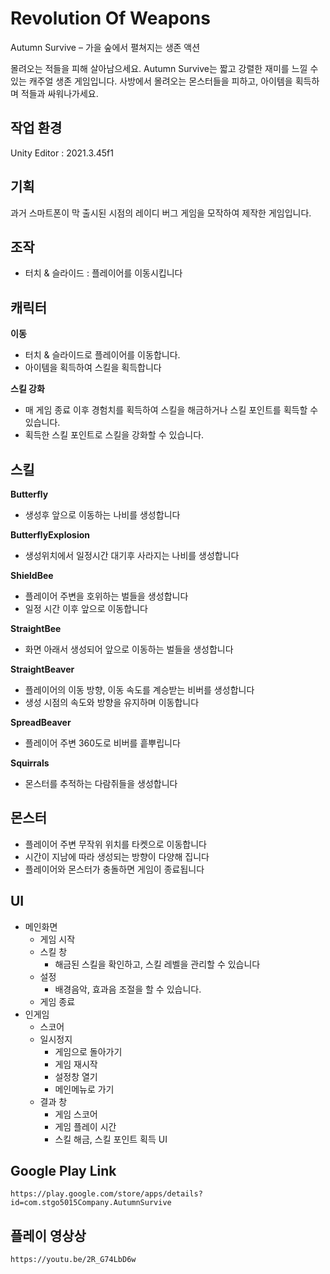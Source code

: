 # Revolution Of Weapons
Autumn Survive – 가을 숲에서 펼쳐지는 생존 액션

몰려오는 적들을 피해 살아남으세요.
Autumn Survive는 짧고 강렬한 재미를 느낄 수 있는 캐주얼 생존 게임입니다. 사방에서 몰려오는 몬스터들을 피하고, 아이템을 획득하며 적들과 싸워나가세요.

## 작업 환경
Unity Editor : 2021.3.45f1

## 기획
과거 스마트폰이 막 출시된 시점의 레이디 버그 게임을 모작하여 제작한 게임입니다.

## 조작
- 터치 & 슬라이드 : 플레이어를 이동시킵니다

## 캐릭터
**이동**
- 터치 & 슬라이드로 플레이어를 이동합니다.
- 아이템을 획득하여 스킬을 획득합니다

**스킬 강화**
- 매 게임 종료 이후 경험치를 획득하여 스킬을 해금하거나 스킬 포인트를 획득할 수 있습니다.
- 획득한 스킬 포인트로 스킬을 강화할 수 있습니다.

## 스킬
  
**Butterfly**
  - 생성후 앞으로 이동하는 나비를 생성합니다

**ButterflyExplosion**
  - 생성위치에서 일정시간 대기후 사라지는 나비를 생성합니다

**ShieldBee**
  - 플레이어 주변을 호위하는 벌들을 생성합니다
  - 일정 시간 이후 앞으로 이동합니다

**StraightBee**
  - 화면 아래서 생성되어 앞으로 이동하는 벌들을 생성합니다

**StraightBeaver**
  - 플레이어의 이동 방향, 이동 속도를 계승받는 비버를 생성합니다
  - 생성 시점의 속도와 방향을 유지하며 이동합니다

**SpreadBeaver**
  - 플레이어 주변 360도로 비버를 흩뿌립니다

**Squirrals**
  - 몬스터를 추적하는 다람쥐들을 생성합니다

    
## 몬스터
  - 플레이어 주변 무작위 위치를 타켓으로 이동합니다
  - 시간이 지남에 따라 생성되는 방향이 다양해 집니다
  - 플레이어와 몬스터가 충돌하면 게임이 종료됩니다

## UI
- 메인화면
    - 게임 시작
    - 스킬 창
      - 해금된 스킬을 확인하고, 스킬 레벨을 관리할 수 있습니다
    - 설정
      - 배경음악, 효과음 조절을 할 수 있습니다.
    - 게임 종료
- 인게임
    - 스코어
    - 일시정지
        - 게임으로 돌아가기
        - 게임 재시작
        - 설정창 열기
        - 메인메뉴로 가기
    - 결과 창
        - 게임 스코어
        - 게임 플레이 시간
        - 스킬 해금, 스킬 포인트 획득 UI 

## Google Play Link
    https://play.google.com/store/apps/details?id=com.stgo5015Company.AutumnSurvive

## 플레이 영상상
    https://youtu.be/2R_G74LbD6w
